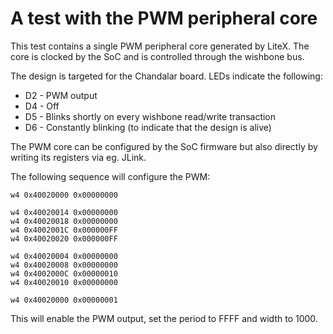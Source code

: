 # A test with the PWM peripheral core

This test contains a single PWM peripheral core generated by LiteX. The core is clocked by the SoC and is controlled through the wishbone bus.

The design is targeted for the Chandalar board. LEDs indicate the following:

- D2 - PWM output
- D4 - Off
- D5 - Blinks shortly on every wishbone read/write transaction
- D6 - Constantly blinking (to indicate that the design is alive)

The PWM core can be configured by the SoC firmware but also directly by writing its registers via eg. JLink.

The following sequence will configure the PWM:

```
w4 0x40020000 0x00000000

w4 0x40020014 0x00000000
w4 0x40020018 0x00000000
w4 0x4002001C 0x000000FF
w4 0x40020020 0x000000FF

w4 0x40020004 0x00000000
w4 0x40020008 0x00000000
w4 0x4002000C 0x00000010
w4 0x40020010 0x00000000

w4 0x40020000 0x00000001
```

This will enable the PWM output, set the period to FFFF and width to 1000.